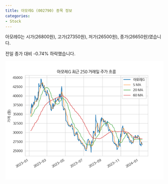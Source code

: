 ```yaml
---
title: 아모레G (002790) 종목 정보
categories:
- Stock
---
```


아모레G는 시가(26800원), 고가(27350원), 저가(26500원), 종가(26650원)였습니다.

전일 종가 대비 -0.74% 하락했습니다.

<!-- more -->

![002790](/assets/images/stock/002790.png)